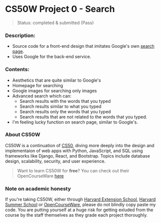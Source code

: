 # CS50W Project 0 - Search
> Status: completed & submitted (Pass)
  
### Description:
* Source code for a front-end design that imitates Google's own [search page](https://www.google.com/).  
* Uses Google for the back-end service.
  
### Contents:
* Aesthetics that are quite similar to Google's
* Homepage for searching
* Google images for searching only images
* Advanced search which can:
    * Search results with the words that you typed
    * Search results similar to what you typed
    * Search results only the words that you typed
    * Search results that are not related to the words that you typed.
* I'm feeling lucky function on search page, similar to Google's.
  
### About CS50W
CS50W is a continuation of [CS50](https://cs50.harvard.edu/), diving more deeply into the design and implementaion of web apps with Python, JavaScript, and SQL using frameworks like Django, React, and Bootstrap. Topics include database design, scalability, security, and user experience.  
> Want to learn CS50W for **free**? You can check out their OpenCourseWare [here](https://cs50.harvard.edu/web/)
  
### Note on academic honesty
If you're taking CS50W, either through [Harvard Extension School](https://courses.extension.harvard.edu/course-catalog/courses/subject/CSCI/33A), [Harvard Summer School](https://courses.summer.harvard.edu/course-catalog/courses/subject/CSCI/33A) or [OpenCourseWare](https://cs50.harvard.edu/web/), please do not blindly copy paste my code. You are putting yourself at a huge risk for getting exluded from the course by the staff themselves as they grade each project thoroughly.

